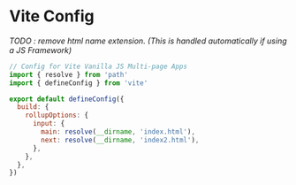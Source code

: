 
# Vite Config

*TODO : remove html name extension. (This is handled automatically if using a JS Framework)*

```js
// Config for Vite Vanilla JS Multi-page Apps
import { resolve } from 'path'
import { defineConfig } from 'vite'

export default defineConfig({
  build: {
    rollupOptions: {
      input: {
        main: resolve(__dirname, 'index.html'),
        next: resolve(__dirname, 'index2.html'),
      },
    },
  },
})
```